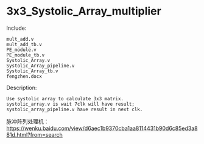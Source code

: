 # 3x3_Systolic_Array_multiplier

Include:

	mult_add.v
	mult_add_tb.v
	PE_module.v
	PE_module_tb.v
	Systolic_Array.v
	Systolic_Array_pipeline.v
	Systolic_Array_tb.v
	fengzhen.docx


Description:

	Use systolic array to calculate 3x3 matrix.
	systolic_array.v is wait 7clk will have result;
	systolic_array_pipeline.v have result in next clk.
	
脉冲阵列处理机：https://wenku.baidu.com/view/d6aec1b9370cba1aa8114431b90d6c85ed3a881d.html?from=search
